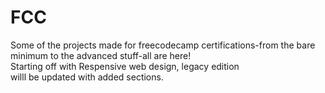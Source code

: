 # FCC
Some of the projects made for freecodecamp certifications-from the bare minimum to the advanced stuff-all are here! <br>
Starting off with Respensive web design, legacy edition <br>
willl be updated with added sections.
